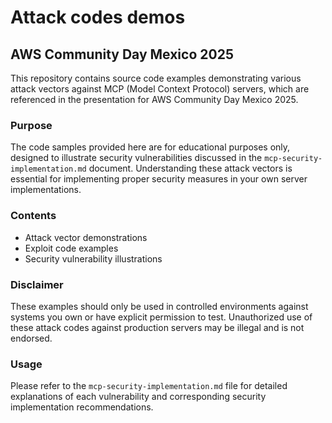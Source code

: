 # Attack codes demos

## AWS Community Day Mexico 2025

This repository contains source code examples demonstrating various attack vectors against MCP (Model Context Protocol) servers, which are referenced in the presentation for AWS Community Day Mexico 2025.

### Purpose

The code samples provided here are for educational purposes only, designed to illustrate security vulnerabilities discussed in the `mcp-security-implementation.md` document. Understanding these attack vectors is essential for implementing proper security measures in your own server implementations.

### Contents

- Attack vector demonstrations
- Exploit code examples
- Security vulnerability illustrations

### Disclaimer

These examples should only be used in controlled environments against systems you own or have explicit permission to test. Unauthorized use of these attack codes against production servers may be illegal and is not endorsed.

### Usage

Please refer to the `mcp-security-implementation.md` file for detailed explanations of each vulnerability and corresponding security implementation recommendations.